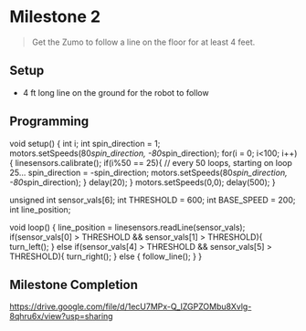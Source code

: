 # Milestone 2
> Get the Zumo to follow a line on the floor for at least 4 feet.

## Setup
- 4 ft long line on the ground for the robot to follow

## Programming
void setup() {
  int i;
  int spin_direction = 1;
  motors.setSpeeds(80*spin_direction, -80*spin_direction);
  for(i = 0; i<100; i++){
    linesensors.calibrate();
    if(i%50 == 25){ // every 50 loops, starting on loop 25...
      spin_direction = -spin_direction;
      motors.setSpeeds(80*spin_direction, -80*spin_direction);
    }
    delay(20);
  }
  motors.setSpeeds(0,0);
  delay(500);
}

unsigned int sensor_vals[6];
int THRESHOLD = 600;
int BASE_SPEED = 200;
int line_position;

void loop() {
  line_position = linesensors.readLine(sensor_vals);
  if(sensor_vals[0] > THRESHOLD && sensor_vals[1] > THRESHOLD){
    turn_left();
  } else if(sensor_vals[4] > THRESHOLD && sensor_vals[5] > THRESHOLD){
    turn_right();
  } else {
    follow_line();
  }
}

## Milestone Completion
https://drive.google.com/file/d/1ecU7MPx-Q_IZGPZOMbu8Xvlg-8qhru6x/view?usp=sharing
